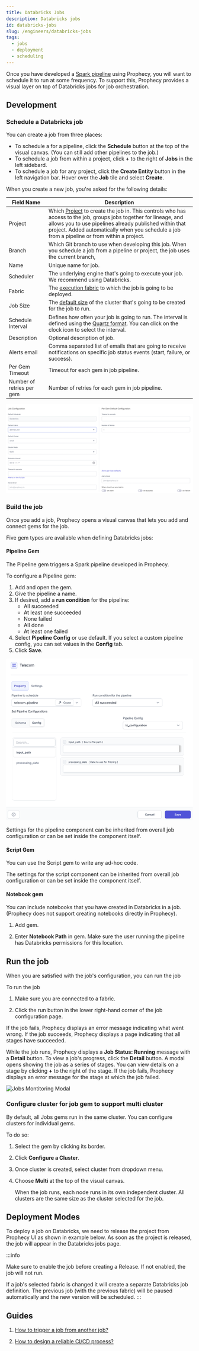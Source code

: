 ```yaml
---
title: Databricks Jobs
description: Databricks jobs
id: databricks-jobs
slug: /engineers/databricks-jobs
tags:
  - jobs
  - deployment
  - scheduling
---
```


Once you have developed a [Spark pipeline](/engineers/pipelines) using Prophecy, you will want to schedule it to run at
some frequency. To support this, Prophecy provides a visual layer on top of Databricks jobs for job orchestration.

## Development

### Schedule a Databricks job

You can create a job from three places:

- To schedule a for a pipeline, click the **Schedule** button at the top of the visual canvas. (You can still add other pipelines to the job.)
- To schedule a job from within a project, click **+** to the right of **Jobs** in the left sidebard.
- To schedule a job for any project, click the **Create Entity** button in the left navigation bar. Hover over the **Job** tile and select **Create**.

When you create a new job, you're asked for the following details:

| Field Name                | Description                                                                                                                                                                                                                                                                              |
| ------------------------- | ---------------------------------------------------------------------------------------------------------------------------------------------------------------------------------------------------------------------------------------------------------------------------------------- |
| Project                   | Which [Project](/projects) to create the job in. This controls who has access to the job, groups jobs together for lineage, and allows you to use pipelines already published within that project. Added automatically when you schedule a job from a pipeline or from within a project. |
| Branch                    | Which Git branch to use when developing this job. When you schedule a job from a pipeline or project, the job uses the current branch,                                                                                                                                                   |
| Name                      | Unique name for job.                                                                                                                                                                                                                                                                     |
| Scheduler                 | The underlying engine that's going to execute your job. We recommend using Databricks.                                                                                                                                                                                                   |
| Fabric                    | The [execution fabric](docs/getting-started/concepts/fabrics.md) to which the job is going to be deployed.                                                                                                                                                                               |
| Job Size                  | The [default size](docs/getting-started/concepts/fabrics.md) of the cluster that's going to be created for the job to run.                                                                                                                                                               |
| Schedule Interval         | Defines how often your job is going to run. The interval is defined using the [Quartz format](http://www.quartz-scheduler.org/documentation/quartz-2.3.0/tutorials/crontrigger.html). You can click on the clock icon to select the interval.                                            |
| Description               | Optional description of job.                                                                                                                                                                                                                                                             |
| Alerts email              | Comma separated list of emails that are going to receive notifications on specific job status events (start, failure, or success).                                                                                                                                                       |
| Per Gem Timeout           | Timeout for each gem in job pipeline.                                                                                                                                                                                                                                                    |
| Number of retries per gem | Number of retries for each gem in job pipeline.                                                                                                                                                                                                                                          |

![Example Configuration](img/databricks-job-config-example.png)

### Build the job

Once you add a job, Prophecy opens a visual canvas that lets you add and connect gems for the job.

Five gem types are available when defining Databricks jobs:

#### Pipeline Gem

The Pipeline gem triggers a Spark pipeline developed in Prophecy.

To configure a Pipeline gem:

1. Add and open the gem.
2. Give the pipeline a name.
3. If desired, add a **run condition** for the pipeline:
   - All succeeded
   - At least one succeeded
   - None failed
   - All done
   - At least one failed
4. Select **Pipeline Config** or use default. If you select a custom pipeline config, you can set values in the **Config** tab.
5. Click **Save**.

![Pipeline configuration](img/databricks-jobs-pipeline-config.png)

Settings for the pipeline component can be inherited from overall job configuration or can be set inside the component itself.

#### Script Gem

You can use the Script gem to write any ad-hoc code.

The settings for the script component can be inherited from overall job configuration or can be set inside the component itself.

#### Notebook gem

You can include notebooks that you have created in Databricks in a job. (Prophecy does not support creating notebooks directly in Prophecy).

1. Add gem.

1. Enter **Notebook Path** in gem. Make sure the user running the pipeline has Databricks permissions for this location.

## Run the job

When you are satisfied with the job's configuration, you can run the job

To run the job

1. Make sure you are connected to a fabric.

2. Click the run button in the lower right-hand corner of the job configuration page.

If the job fails, Prophecy displays an error message indicating what went wrong. If the job succeeds, Prophecy displays a page indicating that all stages have succeeded.

While the job runs, Prophecy displays a **Job Status: Running** message with a **Detail** button. To view a job's progress, click the **Detail** button. A modal opens showing the job as a series of stages. You can view details on a stage by clicking **+** to the right of the stage. If the job fails, Prophecy displays an error message for the stage at which the job failed.

![Jobs Montitoring Modal](/Users/drewstrombeck/prophecy-docs/docs/Orchestration/img/databricks-job-monitoring.png)

### Configure cluster for job gem to support multi cluster

By default, all Jobs gems run in the same cluster. You can configure clusters for individual gems.

To do so:

1. Select the gem by clicking its border.

2. Click **Configure a Cluster**.

3. Once cluster is created, select cluster from dropdown menu.

4. Choose **Multi** at the top of the visual canvas.

   When the job runs, each node runs in its own independent cluster. All clusters are the same size as the cluster selected for the job.

## Deployment Modes

To deploy a job on Databricks, we need to release the project from Prophecy UI as shown in example below. As soon as the project is released, the job will appear in the Databricks jobs page.

:::info

Make sure to enable the job before creating a Release. If not enabled, the job will not run.

<!--need to figure this out too--I don't think this is necessary-->

If a job's selected fabric is changed it will create a separate Databricks job definition. The previous job (with the previous fabric) will be paused automatically and the new version will be scheduled.
:::

## Guides

1. [How to trigger a job from another job?](multi-jobs-trigger)
<!--I think we can do this now without code?-->
2. [How to design a reliable CI/CD process?](/engineers/ci-cd)
